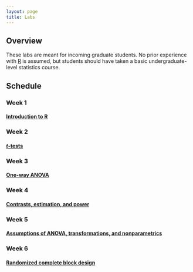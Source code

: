 ```yaml
---
layout: page
title: Labs
---
```


## Overview

These labs are meant for incoming graduate students. No prior
experience with [R](https://www.r-project.org/) is assumed, but
students should have taken a basic undergraduate-level statistics
course.



## Schedule



### Week 1

#### [Introduction to R](intro-to-R/lab-intro-to-R.md)



### Week 2

#### [*t*-tests](t-tests/lab-t-tests.md)



### Week 3

#### [One-way ANOVA](ANOVA/lab-ANOVA.md)



### Week 4

#### [Contrasts, estimation, and power](estimation-power/lab-estimation-power.md)



### Week 5

#### [Assumptions of ANOVA, transformations, and nonparametrics](assump-nonpar/assump-nonpar.md)



### Week 6

#### [Randomized complete block design](blocking/blocking.md)


